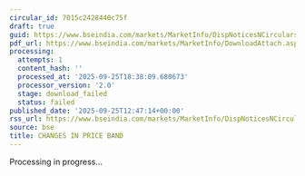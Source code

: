 ```yaml
---
circular_id: 7015c2428440c75f
draft: true
guid: https://www.bseindia.com/markets/MarketInfo/DispNoticesNCirculars.aspx?Noticeid={543DD0FD-9318-404E-985E-3A76B7E03F13}&noticeno=20250925-38&dt=09/25/2025&icount=38&totcount=65&flag=0
pdf_url: https://www.bseindia.com/markets/MarketInfo/DownloadAttach.aspx?id=20250925-38&attachedId=
processing:
  attempts: 1
  content_hash: ''
  processed_at: '2025-09-25T18:38:09.680673'
  processor_version: '2.0'
  stage: download_failed
  status: failed
published_date: '2025-09-25T12:47:14+00:00'
rss_url: https://www.bseindia.com/markets/MarketInfo/DispNoticesNCirculars.aspx?Noticeid={543DD0FD-9318-404E-985E-3A76B7E03F13}&noticeno=20250925-38&dt=09/25/2025&icount=38&totcount=65&flag=0
source: bse
title: CHANGES IN PRICE BAND
---
```


Processing in progress...
